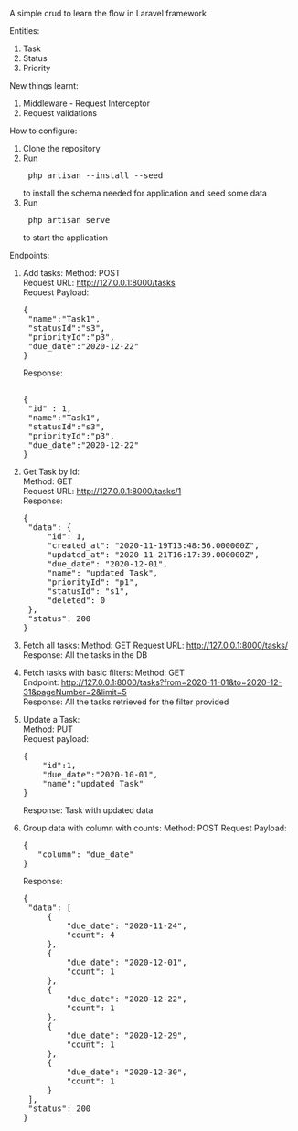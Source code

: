 A simple crud to learn the flow in Laravel framework

Entities:
1. Task
2. Status
3. Priority

New things learnt:
1. Middleware - Request Interceptor
2. Request validations

How to configure:
1. Clone the repository
2. Run <pre> php artisan --install --seed</pre> to install the schema needed for application and seed some data
3. Run <pre> php artisan serve </pre> to start the application

Endpoints: 
1. Add tasks: 
   Method: POST<br>
   Request URL: http://127.0.0.1:8000/tasks <br>
   Request Payload: 
   <pre>
   {
    "name":"Task1",
    "statusId":"s3",
    "priorityId":"p3",
    "due_date":"2020-12-22"
   }
   </pre>
   Response: 
   <pre> 
   {
    "id" : 1,
    "name":"Task1",
    "statusId":"s3",
    "priorityId":"p3",
    "due_date":"2020-12-22"
   }
   </pre>
  
2. Get Task by Id:<br>
   Method: GET<br>
   Request URL:  http://127.0.0.1:8000/tasks/1 <br>
   Response:
   <pre>
   {
    "data": {
        "id": 1,
        "created_at": "2020-11-19T13:48:56.000000Z",
        "updated_at": "2020-11-21T16:17:39.000000Z",
        "due_date": "2020-12-01",
        "name": "updated Task",
        "priorityId": "p1",
        "statusId": "s1",
        "deleted": 0
    },
    "status": 200
   }
   </pre>
   
3. Fetch all tasks: 
   Method: GET
   Request URL:  http://127.0.0.1:8000/tasks/
   Response: All the tasks in the DB

4. Fetch tasks with basic filters: 
   Method: GET<br>
   Endpoint: http://127.0.0.1:8000/tasks?from=2020-11-01&to=2020-12-31&pageNumber=2&limit=5<br>
   Response: All the tasks retrieved for the filter provided<br>

5. Update a Task: <br>
   Method: PUT<br>
   Request payload: <br>
   <pre>
   {
       "id":1,
       "due_date":"2020-10-01",
       "name":"updated Task"
   }
   </pre>
   Response: Task with updated data

6. Group data with column with counts: 
   Method: POST
   Request Payload: 
   <pre>
   {
      "column": "due_date"
   }
   </pre>
   Response: 
   <pre>
   {
    "data": [
        {
            "due_date": "2020-11-24",
            "count": 4
        },
        {
            "due_date": "2020-12-01",
            "count": 1
        },
        {
            "due_date": "2020-12-22",
            "count": 1
        },
        {
            "due_date": "2020-12-29",
            "count": 1
        },
        {
            "due_date": "2020-12-30",
            "count": 1
        }
    ],
    "status": 200
   }
   </pre>
   
   
   
   
